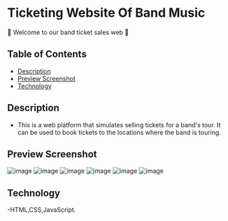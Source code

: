 # Ticketing Website Of Band Music
👋 Welcome to our band ticket sales web 👋
## Table of Contents
- [Description](#description)
- [Preview Screenshot](#preview-screenshot)
- [Technology](#technology)
## Description
- This is a web platform that simulates selling tickets for a band's tour. It can be used to book tickets to the locations where the band is touring.
## Preview Screenshot
![image](https://github.com/HoangChieu6868/theBand/assets/99059826/6a658bb3-2461-42c8-bd33-2ea038e65b92)
![image](https://github.com/HoangChieu6868/theBand/assets/99059826/77b577d3-b913-4015-92c2-6f1bb4a2e027)
![image](https://github.com/HoangChieu6868/theBand/assets/99059826/16d57936-beb7-43e7-9936-dc98b298ad0f)
![image](https://github.com/HoangChieu6868/theBand/assets/99059826/3a595317-0d58-45d9-a443-7e89bb5c18c3)
![image](https://github.com/HoangChieu6868/theBand/assets/99059826/96fc7295-4604-422c-9a7b-f2218340dc58)
![image](https://github.com/HoangChieu6868/theBand/assets/99059826/0ee54428-902e-4dab-b4d4-fb2fe64a54b6)
## Technology
-HTML,CSS,JavaScript.



